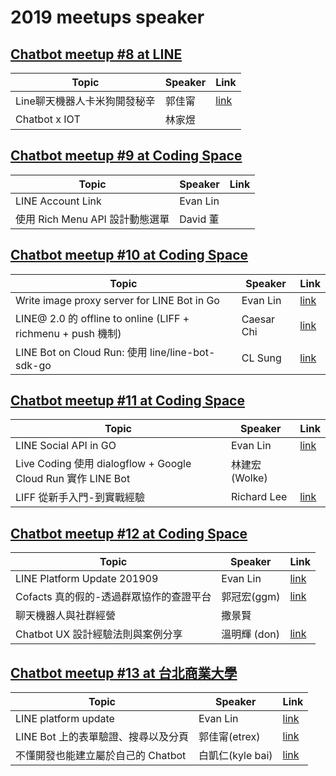 # 2019 meetups speaker

## [Chatbot meetup #8 at LINE](https://chatbots.kktix.cc/events/meetup-008)

| Topic | Speaker | Link |
|-|-|-|
| Line聊天機器人卡米狗開發秘辛 | 郭佳甯 | [link](https://drive.google.com/file/d/1sITPUsHtZPQG3H-PVRMMDSv4gK9qt7Nj/view) |
| Chatbot x IOT | 林家煜 |  |

## [Chatbot meetup #9 at Coding Space](https://chatbots.kktix.cc/events/meetup-009)

| Topic | Speaker | Link |
|-|-|-|
| LINE Account Link | Evan Lin |  |
| 使用 Rich Menu API 設計動態選單 | David 董 |  |


## [Chatbot meetup #10 at Coding Space](https://chatbots.kktix.cc/events/meetup-010)

| Topic | Speaker | Link |
|-|-|-|
| Write image proxy server for LINE Bot in Go    | Evan Lin         | [link](https://speakerdeck.com/line_developers/write-image-proxy-server-for-line-bot-in-go)         |
| LINE@ 2.0 的 offline to online (LIFF + richmenu + push 機制) | Caesar Chi | [link](https://www.slideshare.net/clonncd/line-20-offline-to-online) |
| LINE Bot on Cloud Run: 使用 line/line-bot-sdk-go | CL Sung | [link](https://speakerdeck.com/clsung/line-bot-sdk-go)    |


## [Chatbot meetup #11 at Coding Space](https://chatbots.kktix.cc/events/meetup-011)

| Topic | Speaker | Link |
|-|-|-|
| LINE Social API in GO               | Evan Lin         | [link](https://speakerdeck.com/line_developers_tw/line-social-api-in-go)                    |
| Live Coding 使用 dialogflow + Google Cloud Run 實作 LINE Bot | 林建宏 (Wolke) | |
| LIFF 從新手入門-到實戰經驗 | Richard Lee | [link](https://docs.google.com/presentation/d/16aX1-h-jn7CreexoG-Gb-jvJ2ulh17p-9kMEIU1IcFo/edit#slide=id.p)             |

## [Chatbot meetup #12 at Coding Space](https://chatbots.kktix.cc/events/meetup-012)

| Topic | Speaker | Link |
|-|-|-|
| LINE Platform Update 201909           | Evan Lin         | [link](https://speakerdeck.com/line_developers_tw/line-platform-update-201909)          |
| Cofacts 真的假的-透過群眾協作的查證平台 | 郭冠宏(ggm)    | [link](https://docs.google.com/presentation/d/1QS1Esc-kvPK2x-Ys1oS4ucWVQOOggcEUxbnj3V1vi_I/edit#slide=id.p) |
| 聊天機器人與社群經營 | 撒景賢 | |
| Chatbot UX 設計經驗法則與案例分享  | 溫明輝 (don) | [link](https://medium.com/uxerlab/13-heuristics-for-commercial-chatbot-ux-design-58c1aa191c77)           |


## [Chatbot meetup #13 at 台北商業大學](https://chatbots.kktix.cc/events/meetup-013)


| Topic | Speaker | Link |
|-|-|-|
| LINE platform update                | Evan Lin         | [link](https://speakerdeck.com/line_developers_tw/line-platform-update-201910)                                      |
| LINE Bot 上的表單驗證、搜尋以及分頁 | 郭佳甯(etrex)    | [link](https://docs.google.com/presentation/d/1MNCbVIsMoLAWtPjg22e1-_3PLA2OpyHKSAIvw53Vdsk/edit#slide=id.g654c56bcd3_0_5) |
| 不懂開發也能建立屬於自己的 Chatbot  | 白凱仁(kyle bai) | [link](https://speakerdeck.com/kairen/chatbot-as-a-service-on-container-kubernetes)                                       |